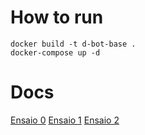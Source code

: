 # How to run

`docker build -t d-bot-base .`  
`docker-compose up -d`

# Docs

[Ensaio 0](ensaio_0.md)
[Ensaio 1](ensaio_1.md)
[Ensaio 2](ensaio_2.md)
